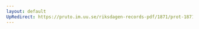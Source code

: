 ```yaml
---
layout: default
UpRedirect: https://pruto.im.uu.se/riksdagen-records-pdf/1871/prot-1871--fk--520.pdf
---
```

